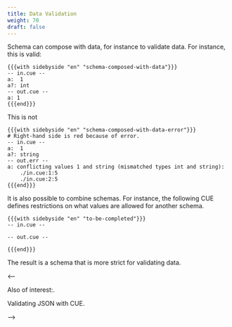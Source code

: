 ```yaml
---
title: Data Validation
weight: 70
draft: false
---
```


Schema can compose with data, for instance to validate data.
For instance, this is valid:

```coq
{{{with sidebyside "en" "schema-composed-with-data"}}}
-- in.cue --
a:  1
a?: int
-- out.cue --
a: 1
{{{end}}}
```

This is not

```coq
{{{with sidebyside "en" "schema-composed-with-data-error"}}}
# Right-hand side is red because of error.
-- in.cue --
a:  1
a?: string
-- out.err --
a: conflicting values 1 and string (mismatched types int and string):
    ./in.cue:1:5
    ./in.cue:2:5
{{{end}}}
```

It is also possible to combine schemas. For instance, the following CUE defines
restrictions on what values are allowed for another schema.

```coq
{{{with sidebyside "en" "to-be-completed"}}}
-- in.cue --

-- out.cue --

{{{end}}}
```

The result is a schema that is more strict for validating data.

<--

Also of interest:.

Validating JSON with CUE.

-->
